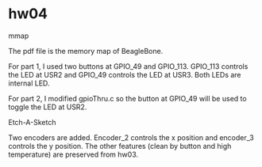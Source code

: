 # hw04

mmap

The pdf file is the memory map of BeagleBone. 

For part 1, I used two buttons at GPIO_49 and GPIO_113. GPIO_113 controls the LED at USR2 and GPIO_49 controls the LED at USR3. Both LEDs are internal LED. 

For part 2, I modified gpioThru.c so the button at GPIO_49 will be used to toggle the LED at USR2. 

Etch-A-Sketch

Two encoders are added. Encoder_2 controls the x position and encoder_3 controls the y position. The other features (clean by button and high temperature) are preserved from hw03. 
















